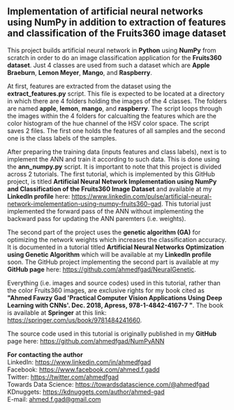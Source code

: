 ## Implementation of artificial neural networks using NumPy in addition to extraction of features and classification of the Fruits360 image dataset

This project builds artificial neural network in **Python** using **NumPy** from scratch in order to do an image classification application for the **Fruits360 dataset**. Just 4 classes are used from such a dataset which are **Apple Braeburn**, **Lemon Meyer**, **Mango**, and **Raspberry**.

At first, features are extracted from the dataset using the **extract_features.py** script. This file is expected to be located at a directory in which there are 4 folders holding the images of the 4 classes. The folders are named **apple**, **lemon**, **mango**, and **raspberry**. The script loops through the images within the 4 folders for calcualting the features which are the color histogram of the hue channel of the HSV color space. The script saves 2 files. The first one holds the features of all samples and the second one is the class labels of the samples.

After preparing the training data (inputs features and class labels), next is to implement the ANN and train it according to such data. This is done using the **ann_numpy.py** script. It is important to note that this project is divided across 2 tutorials. The first tutorial, which is implemented by this GitHub project, is titled **Artificial Neural Network Implementation using NumPy and Classification of the Fruits360 Image Dataset** and available at my **LinkedIn profile** here: https://www.linkedin.com/pulse/artificial-neural-network-implementation-using-numpy-fruits360-gad. This tutorial just implemented the forward pass of the ANN without implementing the backward pass for updating the ANN paremters (i.e. weights). 

The second part of the project uses the **genetic algorithm (GA)** for optimizing the network weights which increases the classification accuracy. It is documented in a tutorial titled **Artificial Neural Networks Optimization using Genetic Algorithm** which will be available at my **LinkedIn profile** soon. The GitHub project implementing the second part is available at my **GitHub page** here: https://github.com/ahmedfgad/NeuralGenetic.

Everything (i.e. images and source codes) used in this tutorial, rather than the color Fruits360 images, are exclusive rights for my book cited as **"Ahmed Fawzy Gad 'Practical Computer Vision Applications Using Deep Learning with CNNs'. Dec. 2018, Apress, 978-1-4842-4167-7 "**. The book is available at **Springer** at this link: https://springer.com/us/book/9781484241660.

The source code used in this tutorial is originally published in my **GitHub** page here: https://github.com/ahmedfgad/NumPyANN

**For contacting the author**  
LinkedIn: https://www.linkedin.com/in/ahmedfgad  
Facebook: https://www.facebook.com/ahmed.f.gadd  
Twitter: https://twitter.com/ahmedfgad  
Towards Data Science: https://towardsdatascience.com/@ahmedfgad   
KDnuggets: https://kdnuggets.com/author/ahmed-gad   
E-mail: ahmed.f.gad@gmail.com
